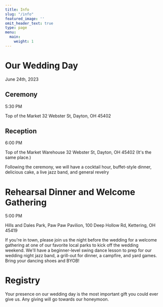 ```yaml
---
title: Info
slug: "/info"
featured_image: ''
omit_header_text: true
type: page
menu:
  main:
    weight: 1
---
```


# Our Wedding Day

June 24th, 2023

## Ceremony

5:30 PM

Top of the Market
32 Webster St, Dayton, OH 45402

## Reception

6:00 PM

Top of the Market Warehouse
32 Webster St, Dayton, OH 45402
(It's the same place.)

Following the ceremony, we will have a cocktail hour, buffet-style dinner, delicious cake, a live jazz band, and general revelry

# Rehearsal Dinner and Welcome Gathering

5:00 PM

Hills and Dales Park, Paw Paw Pavilion, 100 Deep Hollow Rd, Kettering, OH 45419

If you're in town, please join us the night before the wedding for a welcome gathering at one of our favorite local parks to kick off the wedding weekend. 
We'll have a beginner-level swing dance lesson to prep for our wedding night jazz band, a grill-out for dinner, a campfire, and yard games. 
Bring your dancing shoes and BYOB!

# Registry

Your presence on our wedding day is the most important gift you could ever give us. Any giving will go towards our honeymoon.
